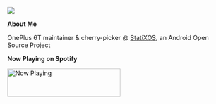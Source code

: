 ![](https://github-readme-stats.vercel.app/api?username=itz63c&show_icons=true&hide_border=true&count_private=true&include_all_commits=true&theme=dracula)


**About Me**

OnePlus 6T maintainer & cherry-picker @ <a href="https://github.com/StatiXOS" target="_blank">StatiXOS</a>, an Android Open Source Project

**Now Playing on Spotify**

<a href="https://itz63c.vercel.app/now-playing?open">
    <img src="https://itz63c.vercel.app/now-playing" width="256" height="64" alt="Now Playing">
</a>
